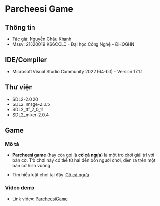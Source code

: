 # Parcheesi Game

## Thông tin

- Tác giả: Nguyễn Châu Khanh
- Mssv: 21020019 K66CCLC - Đại học Công Nghệ - ĐHQGHN

## IDE/Compiler

- Microsoft Visual Studio Community 2022 (64-bit) - Version 17.1.1

## Thư viện

- SDL2-2.0.20
- SDL2_image-2.0.5
- SDL2_ttf_2_0_11
- SDL2_mixer-2.0.4

## Game

### Mô tả

- **Parcheesi game** (hay còn gọi là **cờ cá ngựa**) là một trò chơi giải trí với bàn cờ. Trò chơi này có thể từ hai đến bốn người chơi, diễn ra trên một bàn cờ hình vuông.

- Tìm hiểu luật chơi tại đây: [Cờ cá ngựa](https://vi.wikipedia.org/wiki/C%E1%BB%9D_c%C3%A1_ng%E1%BB%B1a)

### Video demo

- Link video: [ParcheesiGame](https://drive.google.com/drive/folders/1kbgeAJ8G6I6_qcxTUbdGBcK8C_8ucThF?usp=sharing)
